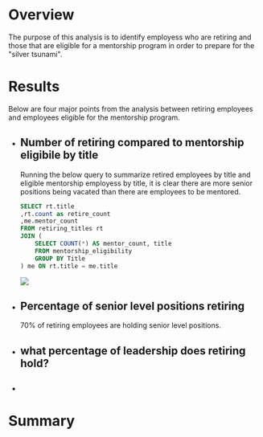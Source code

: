 # Overview
The purpose of this analysis is to identify employess who are retiring and those that are eligible for a mentorship program in order to prepare for the "silver tsunami".

# Results
Below are four major points from the analysis between retiring employees and employees eligible for the mentorship program.

- ## Number of retiring compared to mentorship eligibile by title

    Running the below query to summarize retired employees by title and eligible mentorship employess by title, it is clear there are more senior positions being vacated than there are employees to be mentored.

    ```sql
    SELECT rt.title 
	,rt.count as retire_count
	,me.mentor_count
    FROM retiring_titles rt
    JOIN (
        SELECT COUNT(*) AS mentor_count, title
        FROM mentorship_eligibility
        GROUP BY Title
    ) me ON rt.title = me.title
  ```

    ![](images/retire-mentor-by-title.png)

- ## Percentage of senior level positions retiring

    70% of retiring employees are holding senior level positions. 

- ## what percentage of leadership does retiring hold?

- ## 

# Summary